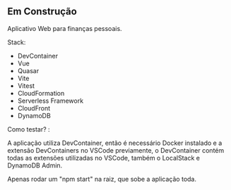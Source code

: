 ## Em Construção ##

Aplicativo Web para finanças pessoais.

Stack:
  - DevContainer
  - Vue
  - Quasar
  - Vite
  - Vitest
  - CloudFormation
  - Serverless Framework
  - CloudFront
  - DynamoDB

Como testar? :

A aplicação utiliza DevContainer, então é necessário Docker instalado e a extensão DevContainers no VSCode previamente, o DevContainer contém todas as extensões utilizadas no VSCode, também o LocalStack e DynamoDB Admin.

Apenas rodar um "npm start" na raiz, que sobe a aplicação toda.
